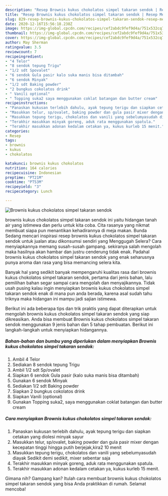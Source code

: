 ```yaml
---
description: "Resep Brownis kukus chokolatos simpel takaran sendok | Resep Membuat Brownis kukus chokolatos simpel takaran sendok Yang Menggugah Selera"
title: "Resep Brownis kukus chokolatos simpel takaran sendok | Resep Membuat Brownis kukus chokolatos simpel takaran sendok Yang Menggugah Selera"
slug: 829-resep-brownis-kukus-chokolatos-simpel-takaran-sendok-resep-membuat-brownis-kukus-chokolatos-simpel-takaran-sendok-yang-menggugah-selera
date: 2020-12-16T15:56:18.238Z
image: https://img-global.cpcdn.com/recipes/cef2abdc9fef9d4a/751x532cq70/brownis-kukus-chokolatos-simpel-takaran-sendok-foto-resep-utama.jpg
thumbnail: https://img-global.cpcdn.com/recipes/cef2abdc9fef9d4a/751x532cq70/brownis-kukus-chokolatos-simpel-takaran-sendok-foto-resep-utama.jpg
cover: https://img-global.cpcdn.com/recipes/cef2abdc9fef9d4a/751x532cq70/brownis-kukus-chokolatos-simpel-takaran-sendok-foto-resep-utama.jpg
author: May Sherman
ratingvalue: 3.5
reviewcount: 7
recipeingredient:
- "4 Telor"
- "8 sendok tepung Trigu"
- "1/2 sdt Spovalet"
- "6 sendok Gula pasir kalo suka manis bisa ditambah"
- "6 sendok Minyak"
- "1/2 sdt Baking powder"
- "2 bungkus cokolatos drink"
- " Vanili optional"
- " Topping suka2 saya menggunakan coklat batangan dan butter cream"
recipeinstructions:
- "Panaskan kukusan terlebih dahulu, ayak tepung terigu dan siapkan cetakan yang diolesi minyak sayur"
- "Masukkan telur, sp/ovalet, baking powder dan gula pasir mixer dengan kecepatan tinggi hingga putih berjejak,kira2 10 menit"
- "Masukkan tepung terigu, chokolatos dan vanili yang sebelumyasudah diayak Sedikit demi sedikit, mixer sebentar saja"
- "Terakhir masukkan minyak goreng, aduk rata menggunakan spatula."
- "Terakhir masukkan adonan kedalam cetakan ya, kukus kurleb 15 menit."
categories:
- Resep
tags:
- brownis
- kukus
- chokolatos

katakunci: brownis kukus chokolatos 
nutrition: 164 calories
recipecuisine: Indonesian
preptime: "PT21M"
cooktime: "PT53M"
recipeyield: "3"
recipecategory: Lunch

---
```



![Brownis kukus chokolatos simpel takaran sendok](https://img-global.cpcdn.com/recipes/cef2abdc9fef9d4a/751x532cq70/brownis-kukus-chokolatos-simpel-takaran-sendok-foto-resep-utama.jpg)


brownis kukus chokolatos simpel takaran sendok ini yaitu hidangan tanah air yang istimewa dan perlu untuk kita coba. Cita rasanya yang nikmat membuat siapa pun menantikan kehadirannya di meja makan.
Bunda Sedang mencari inspirasi resep brownis kukus chokolatos simpel takaran sendok untuk jualan atau dikonsumsi sendiri yang Menggugah Selera? Cara menyiapkannya memang susah-susah gampang. sekiranya salah mengolah maka hasilnya akan hambar dan justru cenderung tidak enak. Padahal brownis kukus chokolatos simpel takaran sendok yang enak seharusnya punya aroma dan rasa yang bisa memancing selera kita.



Banyak hal yang sedikit banyak mempengaruhi kualitas rasa dari brownis kukus chokolatos simpel takaran sendok, pertama dari jenis bahan, lalu pemilihan bahan segar sampai cara mengolah dan menyajikannya. Tidak usah pusing kalau ingin menyiapkan brownis kukus chokolatos simpel takaran sendok enak di mana pun anda berada, karena asal sudah tahu triknya maka hidangan ini mampu jadi sajian istimewa.


Berikut ini ada beberapa tips dan trik praktis yang dapat diterapkan untuk mengolah brownis kukus chokolatos simpel takaran sendok yang siap dikreasikan. Anda bisa membuat Brownis kukus chokolatos simpel takaran sendok menggunakan 9 jenis bahan dan 5 tahap pembuatan. Berikut ini langkah-langkah untuk menyiapkan hidangannya.

<!--inarticleads1-->

##### Bahan-bahan dan bumbu yang diperlukan dalam menyiapkan Brownis kukus chokolatos simpel takaran sendok:

1. Ambil 4 Telor
1. Sediakan 8 sendok tepung Trigu
1. Ambil 1/2 sdt Sp/ovalet
1. Siapkan 6 sendok Gula pasir (kalo suka manis bisa ditambah)
1. Gunakan 6 sendok Minyak
1. Sediakan 1/2 sdt Baking powder
1. Siapkan 2 bungkus cokolatos drink
1. Siapkan  Vanili (optional)
1. Gunakan  Topping suka2, saya menggunakan coklat batangan dan butter cream




<!--inarticleads2-->

##### Cara menyiapkan Brownis kukus chokolatos simpel takaran sendok:

1. Panaskan kukusan terlebih dahulu, ayak tepung terigu dan siapkan cetakan yang diolesi minyak sayur
1. Masukkan telur, sp/ovalet, baking powder dan gula pasir mixer dengan kecepatan tinggi hingga putih berjejak,kira2 10 menit
1. Masukkan tepung terigu, chokolatos dan vanili yang sebelumyasudah diayak Sedikit demi sedikit, mixer sebentar saja
1. Terakhir masukkan minyak goreng, aduk rata menggunakan spatula.
1. Terakhir masukkan adonan kedalam cetakan ya, kukus kurleb 15 menit.




Gimana nih? Gampang kan? Itulah cara membuat brownis kukus chokolatos simpel takaran sendok yang bisa Anda praktikkan di rumah. Selamat mencoba!
